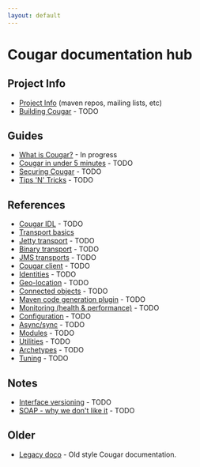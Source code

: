```yaml
---
layout: default
---
```

Cougar documentation hub
========================

Project Info
------------
* [Project Info](project-info.html) (maven repos, mailing lists, etc)
* [Building Cougar](building.html) - TODO

Guides
------

* [What is Cougar?](cougar-guide.html) - In progress
* [Cougar in under 5 minutes](getting-started.html) - TODO
* [Securing Cougar](securing.html) - TODO
* [Tips 'N' Tricks](tips-tricks.html) - TODO

References
----------

* [Cougar IDL](idl-reference.html) - TODO
* [Transport basics](transport-basics.html)
 * [Jetty transport](jetty-transport.html) - TODO
 * [Binary transport](binary-transport.html) - TODO
 * [JMS transports](jms-transports.html) - TODO
* [Cougar client](client.html) - TODO
* [Identities](identities.html) - TODO
* [Geo-location](geolocation.html) - TODO
* [Connected objects](connected-objects.html) - TODO
* [Maven code generation plugin](codegen.html) - TODO
* [Monitoring (health & performance)](monitoring.html) - TODO
* [Configuration](configuration.html) - TODO
* [Async/sync](async-vs-sync.html) - TODO
* [Modules](modules.html) - TODO
* [Utilities](utilities.html) - TODO
* [Archetypes](archetypes.html) - TODO
* [Tuning](tuning.html) - TODO

Notes
-----

* [Interface versioning](versioning.html) - TODO
* [SOAP - why we don't like it](whats-wrong-with-soap.html) - TODO

Older
-----

* [Legacy doco](legacy/index.html) - Old style Cougar documentation.
